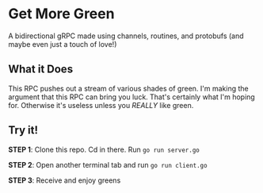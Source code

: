 # Get More Green 

A bidirectional gRPC made using channels, routines, and protobufs (and maybe even just a touch of love!) 

## What it Does

This RPC pushes out a stream of various shades of green. I'm making the argument that this RPC can bring you luck. That's certainly what I'm hoping for. Otherwise it's useless unless you _REALLY_ like green. 

## Try it!

**STEP 1**: Clone this repo. Cd in there. Run `go run server.go`

**STEP 2**: Open another terminal tab and run `go run client.go`

**STEP 3**: Receive and enjoy greens

